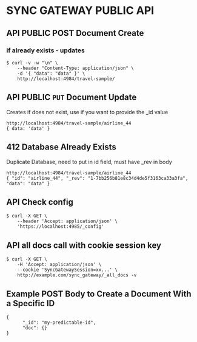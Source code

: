 # SYNC GATEWAY PUBLIC API

## API PUBLIC POST Document Create
### if already exists - updates
```
$ curl -v -w "\n" \
    --header "Content-Type: application/json" \
    -d '{ "data": "data" }' \
    http://localhost:4984/travel-sample/
```

## API PUBLIC `PUT` Document Update
Creates if does not exist, use if you want to provide the _id value
```
http://localhost:4984/travel-sample/airline_44
{ data: 'data' }
```

## 412 Database Already Exists
Duplicate Database, need to put in id field, must have _rev in body
```
http://localhost:4984/travel-sample/airline_44
{ "id": "airline_44", "_rev": "1-7bb256b81e8c34d4de5f3163ca33a3fa", "data": "data" }
```

## API Check config
```
$ curl -X GET \
    --header 'Accept: application/json' \
    'https://localhost:4985/_config'
```

## API all docs call with cookie session key
```
$ curl -X GET \
    -H 'Accept: application/json' \
    --cookie 'SyncGatewaySession=xx...' \
    http://example.com/sync_gateway/_all_docs -v
```

## Example POST Body to Create a Document With a Specific ID
```
{
      "_id": "my-predictable-id",
      "doc": {}
}
```

